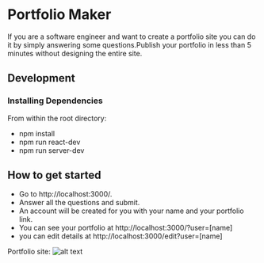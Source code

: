# Portfolio Maker

If you are a software engineer and want to create a portfolio site you can do it by simply answering some questions.Publish your portfolio in less than 5 minutes without designing the entire site.

## Development
### Installing Dependencies

From within the root directory:

* npm install
* npm run react-dev
* npm run server-dev


## How to get started

* Go to http://localhost:3000/.
* Answer all the questions and submit.
* An account will be created for you with your name and your portfolio link.
* You can see your portfolio at http://localhost:3000/?user=[name]
* you can edit details at http://localhost:3000/edit?user=[name]

Portfolio site:
![alt text](https://github.com/Vaishnavi-Thiyagaraj/rpt16-mvp/blob/media/portfolio.png)

